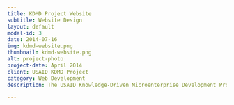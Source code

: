 ```yaml
---
title: KDMD Project Website
subtitle: Website Design
layout: default
modal-id: 3
date: 2014-07-16
img: kdmd-website.png
thumbnail: kdmd-website.png
alt: project-photo
project-date: April 2014
client: USAID KDMD Project
category: Web Development
description: The USAID Knowledge-Driven Microenterprise Development Project worked to help NGOs funded by USAID share best parctices and strategies for facilitating economic empowerment. In addition to my other work on the project, I created an AngularJS-based final report website that served to pass along the achievements and lessons learned from the project. My favorite aspect of the project was the collaboration that went into creating the site.

---
```

